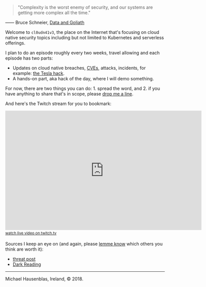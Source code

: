 > "Complexity is the worst enemy of security, and our systems are getting more complex all the time."

&mdash;&mdash; Bruce Schneier, [Data and Goliath](https://www.goodreads.com/work/quotes/41629774-data-and-goliath-the-hidden-battles-to-collect-your-data-and-control-yo)

Welcome to `cl0udn41v3`, the place on the Internet that's focusing on cloud native security
topics including but not limited to Kubernetes and serverless offerings.

I plan to do an episode roughly every two weeks, travel allowing and each episode has two parts:

- Updates on cloud native breaches, [CVEs](https://cve.mitre.org/), attacks, incidents, for example: [the Tesla hack](https://redlock.io/blog/cryptojacking-tesla).
- A hands-on part, aka hack of the day, where I will demo something.

For now, there are two things you can do: 1. spread the word, and 2. if you have anything to share that's in scope, please <a href="mailto:tips@cloudnaive.online">drop me
a line</a>.

And here's the Twitch stream for you to bookmark:

<iframe src="https://player.twitch.tv/?channel=mhausenblas" frameborder="0" allowfullscreen="true" scrolling="no" height="378" width="620"></iframe>
<a href="https://www.twitch.tv/mhausenblas?tt_content=text_link&tt_medium=live_embed" style="padding:2px 0px 4px; display:block; width:345px; font-weight:normal; font-size:12px; text-decoration:underline;">watch live video on twitch.tv</a>

Sources I keep an eye on (and again, please <a href="mailto:tips@cloudnaive.online">lemme know</a> which others you think are worth it):

- [threat post](https://threatpost.com/category/cloud-security/)
- [Dark Reading](https://www.darkreading.com/attacks-breaches.asp)

----    
Michael Hausenblas, Ireland, © 2018.